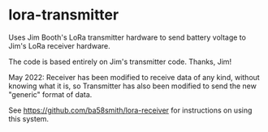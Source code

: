 # lora-transmitter
Uses Jim Booth's LoRa transmitter hardware to send battery voltage to Jim's LoRa receiver hardware.

The code is based entirely on Jim's transmitter code. Thanks, Jim!

May 2022: Receiver has been modified to receive data of any kind, without knowing what it is, so Transmitter has also been modified to send the new "generic" format of data.

See https://github.com/ba58smith/lora-receiver for instructions on using this system.
